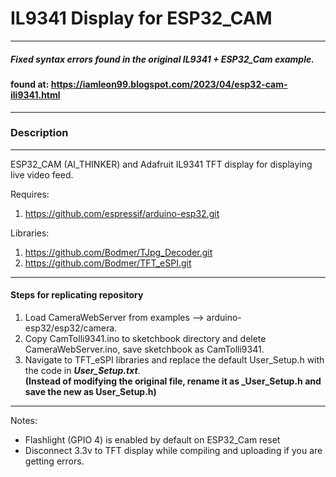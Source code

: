 # IL9341 Display for ESP32_CAM 
---
##### Fixed syntax errors found in the original IL9341 + ESP32_Cam example.

#### found at:  https://iamleon99.blogspot.com/2023/04/esp32-cam-ili9341.html
---
### Description
---

ESP32_CAM (AI_THINKER) and Adafruit IL9341 TFT display for displaying live video feed. 

Requires:

1) https://github.com/espressif/arduino-esp32.git

Libraries:

1) https://github.com/Bodmer/TJpg_Decoder.git
2) https://github.com/Bodmer/TFT_eSPI.git

---

#### Steps for replicating repository

1. Load CameraWebServer from examples --> arduino-esp32/esp32/camera.
2. Copy CamTolli9341.ino to sketchbook directory and delete CameraWebServer.ino, save sketchbook as CamTolli9341.
3. Navigate to TFT_eSPI libraries and replace the default User_Setup.h with the code in ***User_Setup.txt***.  
**(Instead of modifying the original file, rename it as _User_Setup.h and save the new as User_Setup.h)**

---

Notes:

- Flashlight (GPIO 4) is enabled by default on ESP32_Cam reset
- Disconnect 3.3v to TFT display while compiling and uploading if you are getting errors.
